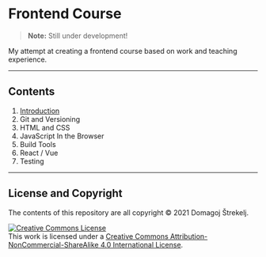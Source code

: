 # Frontend Course

> **Note:** Still under development!

My attempt at creating a frontend course based on work and teaching experience.

---

## Contents

1. [Introduction](./introduction)
2. Git and Versioning
3. HTML and CSS
4. JavaScript In the Browser
5. Build Tools
6. React / Vue
7. Testing

---

## License and Copyright

The contents of this repository are all copyright &copy; 2021 Domagoj Štrekelj.

<a rel="license" href="http://creativecommons.org/licenses/by-nc-sa/4.0/"><img alt="Creative Commons License" style="border-width:0" src="https://i.creativecommons.org/l/by-nc-sa/4.0/80x15.png" /></a><br />This work is licensed under a <a rel="license" href="http://creativecommons.org/licenses/by-nc-sa/4.0/">Creative Commons Attribution-NonCommercial-ShareAlike 4.0 International License</a>.
